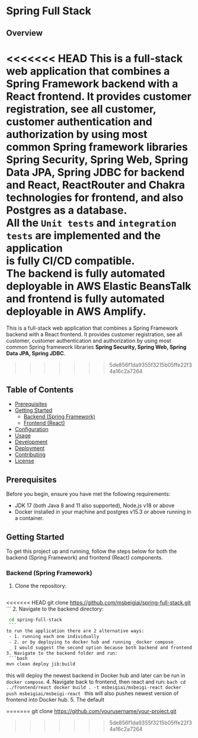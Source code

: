# Spring Full Stack

## Overview

<<<<<<< HEAD
This is a full-stack web application that combines a 
Spring Framework backend with a React frontend. 
It provides customer registration, see all customer, customer
authentication and authorization by using most common Spring 
framework libraries **Spring Security, Spring Web, Spring Data JPA,
Spring JDBC** for backend and **React**, **ReactRouter** 
and **Chakra** technologies for frontend, and also **Postgres** as a database. \
All the `Unit tests` and `integration tests` are implemented and the application \
is fully **CI/CD** compatible. \
The backend is fully automated deployable 
in **AWS Elastic BeansTalk** and frontend is fully automated deployable in **AWS Amplify**. 
=======
This is a full-stack web application that combines a Spring Framework backend with a React frontend. It provides customer registration, see all customer, customer authentication and authorization by using most common Spring framework libraries **Spring Security, Spring Web, Spring Data JPA, Spring JDBC**.
>>>>>>> 5de856f1da9355f3215b05ffe22f34a16c2a7264

## Table of Contents

- [Prerequisites](#prerequisites)
- [Getting Started](#getting-started)
    - [Backend (Spring Framework)](#backend-spring-framework)
    - [Frontend (React)](#frontend-react)
- [Configuration](#configuration)
- [Usage](#usage)
- [Development](#development)
- [Deployment](#deployment)
- [Contributing](#contributing)
- [License](#license)

## Prerequisites

Before you begin, ensure you have met the following requirements:

- JDK 17 (both Java 8 and 11 also supported), Node.js v18 or above
- Docker installed in your machine and postgres v15.3 or above running in a container.

## Getting Started

To get this project up and running, follow the steps below for both the backend (Spring Framework) and frontend (React) components.

### Backend (Spring Framework)

1. Clone the repository:

   ```bash
<<<<<<< HEAD
   git clone https://github.com/msbeigiai/spring-full-stack.git
    ```
2. Navigate to the backend directory:
   ```bash
    cd spring-full-stack
    ```
   to run the application there are 2 alternative ways:
    - 1. running each one individually
    - 2. or by deploying to docker hub and running _docker compose_
    _ I would suggest the second option because both backend and frontend will run in a single command.
3. Navigate to the backend folder and run:
    ```bash
   mvn clean deploy jib:build
   ```
   this will deploy the newest backend in Docker hub and later can be run in `docker compose`.
4. Navigate back to frontend, then react and run:
    ```bach
   cd ../frontend/react
   docker build . -t msbeigiai/msbeigi-react
   docker push msbeigiai/msbeigi-react
    ```
   this will also pushes newest version of frontend into Docker hub.
5. The default 
   
    
=======
   git clone https://github.com/yourusername/your-project.git
>>>>>>> 5de856f1da9355f3215b05ffe22f34a16c2a7264
